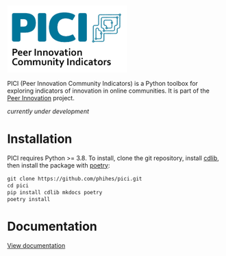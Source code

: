 <p align="left"><a href="https://www.peer-innovation.de" target="_blank">
    <img src="./docs/images/pici_logo.png" width="280px" />
</a></p>

PICI (Peer Innovation Community Indicators) is a Python toolbox for exploring indicators of innovation in online communities. It is part of the [Peer Innovation](https://www.peer-innovation.de/) project.

*currently under development*

# Installation

PICI requires Python >= 3.8. To install, clone the git repository, install [cdlib](https://pypi.org/project/cdlib/), then install the package with [poetry](https://python-poetry.org/):

```
git clone https://github.com/phihes/pici.git
cd pici
pip install cdlib mkdocs poetry
poetry install
```

# Documentation

[View documentation](https://phihes.github.io/pici/)
